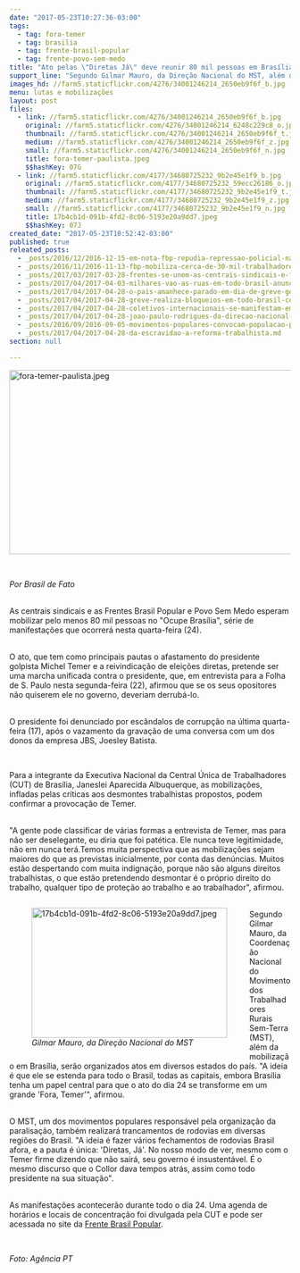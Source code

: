 ```yaml
---
date: "2017-05-23T10:27:36-03:00"
tags:
  - tag: fora-temer
  - tag: brasilia
  - tag: frente-brasil-popular
  - tag: frente-povo-sem-medo
title: "Ato pelas \"Diretas Já\" deve reunir 80 mil pessoas em Brasília nesta quarta (24)"
support_line: "Segundo Gilmar Mauro, da Direção Nacional do MST, além do ato na capital, o movimento fará trancamento de rodovias em diversas regiões do país para exigir a saída de Michel Temer do governo. "
images_hd: //farm5.staticflickr.com/4276/34001246214_2650eb9f6f_b.jpg
menu: lutas e mobilizações
layout: post
files:
  - link: //farm5.staticflickr.com/4276/34001246214_2650eb9f6f_b.jpg
    original: //farm5.staticflickr.com/4276/34001246214_6248c229c8_o.jpg
    thumbnail: //farm5.staticflickr.com/4276/34001246214_2650eb9f6f_t.jpg
    medium: //farm5.staticflickr.com/4276/34001246214_2650eb9f6f_z.jpg
    small: //farm5.staticflickr.com/4276/34001246214_2650eb9f6f_n.jpg
    title: fora-temer-paulista.jpeg
    $$hashKey: 07G
  - link: //farm5.staticflickr.com/4177/34680725232_9b2e45e1f9_b.jpg
    original: //farm5.staticflickr.com/4177/34680725232_59ecc26186_o.jpg
    thumbnail: //farm5.staticflickr.com/4177/34680725232_9b2e45e1f9_t.jpg
    medium: //farm5.staticflickr.com/4177/34680725232_9b2e45e1f9_z.jpg
    small: //farm5.staticflickr.com/4177/34680725232_9b2e45e1f9_n.jpg
    title: 17b4cb1d-091b-4fd2-8c06-5193e20a9dd7.jpeg
    $$hashKey: 07J
created_date: "2017-05-23T10:52:42-03:00"
published: true
releated_posts:
  - _posts/2016/12/2016-12-15-em-nota-fbp-repudia-repressao-policial-na-esplanada.md
  - _posts/2016/11/2016-11-13-fbp-mobiliza-cerca-de-30-mil-trabalhadores-do-campo-e-da-cidade-em-rn.md
  - _posts/2017/03/2017-03-28-frentes-se-unem-as-centrais-sindicais-e-fortalecem-a-greve-do-dia-28-de-abril.md
  - _posts/2017/04/2017-04-03-milhares-vao-as-ruas-em-todo-brasil-anunciando-a-greve-geral.md
  - _posts/2017/04/2017-04-28-o-pais-amanhece-parado-em-dia-de-greve-geral.md
  - _posts/2017/04/2017-04-28-greve-realiza-bloqueios-em-todo-brasil-contra-reformas-de-temer.md
  - _posts/2017/04/2017-04-28-coletivos-internacionais-se-manifestam-em-apoio-a-greve-geral-no-brasil.md
  - _posts/2017/04/2017-04-28-joao-paulo-rodrigues-da-direcao-nacional-do-mst-analisa-a-greve-geral-desta-sexta-feira-28.md
  - _posts/2016/09/2016-09-05-movimentos-populares-convocam-populacao-para-o-grito-em-brasilia.md
  - _posts/2017/04/2017-04-28-da-escravidao-a-reforma-trabalhista.md
section: null

---
```

<p><img alt="fora-temer-paulista.jpeg" height="330" src="//farm5.staticflickr.com/4276/34001246214_2650eb9f6f_b.jpg" width="700" /></p>

<p>&nbsp;</p>

<p><em>Por Brasil de Fato</em></p>

<p><br />
As centrais sindicais e as Frentes Brasil Popular e Povo Sem Medo esperam mobilizar pelo menos 80 mil pessoas no &quot;Ocupe Bras&iacute;lia&quot;, s&eacute;rie de manifesta&ccedil;&otilde;es que ocorrer&aacute; nesta quarta-feira (24).</p>

<p><br />
O ato, que tem como principais pautas o afastamento do presidente golpista Michel Temer e a reivindica&ccedil;&atilde;o de elei&ccedil;&otilde;es diretas, pretende ser uma marcha unificada contra o presidente, que, em entrevista para a Folha de S. Paulo nesta segunda-feira (22), afirmou que se os seus opositores n&atilde;o quiserem ele no governo, deveriam derrub&aacute;-lo.</p>

<p><br />
O presidente foi denunciado por esc&acirc;ndalos de corrup&ccedil;&atilde;o na &uacute;ltima quarta-feira (17), ap&oacute;s o vazamento da grava&ccedil;&atilde;o de uma conversa com um dos donos da empresa JBS, Joesley Batista.</p>

<p>&nbsp;</p>

<p>Para a integrante da Executiva Nacional da Central &Uacute;nica de Trabalhadores (CUT) de Bras&iacute;lia, Janeslei Aparecida Albuquerque, as mobiliza&ccedil;&otilde;es, infladas pelas cr&iacute;ticas aos desmontes trabalhistas propostos, podem confirmar a provoca&ccedil;&atilde;o de Temer.</p>

<p><br />
&quot;A gente pode classificar de v&aacute;rias formas a entrevista de Temer, mas para n&atilde;o ser deselegante, eu diria que foi pat&eacute;tica. Ele nunca teve legitimidade, n&atilde;o em nunca ter&aacute;.Temos muita perspectiva que as mobiliza&ccedil;&otilde;es sejam maiores do que as previstas inicialmente, por conta das den&uacute;ncias. Muitos est&atilde;o despertando com muita indigna&ccedil;&atilde;o, porque n&atilde;o s&atilde;o alguns direitos trabalhistas, o que est&atilde;o pretendendo desmontar &eacute; o pr&oacute;prio direito do trabalho, qualquer tipo de prote&ccedil;&atilde;o ao trabalho e ao trabalhador&quot;, afirmou.</p>

<figure class="image" style="float:left"><img alt="17b4cb1d-091b-4fd2-8c06-5193e20a9dd7.jpeg" height="233" src="//farm5.staticflickr.com/4177/34680725232_9b2e45e1f9_b.jpg" width="350" />
<figcaption><em>Gilmar Mauro, da Dire&ccedil;&atilde;o Nacional do MST</em></figcaption>
</figure>

<p><br />
Segundo Gilmar Mauro, da Coordena&ccedil;&atilde;o Nacional do Movimento dos Trabalhadores Rurais Sem-Terra (MST), al&eacute;m da mobiliza&ccedil;&atilde;o em Bras&iacute;lia, ser&atilde;o organizados atos em diversos estados do pa&iacute;s. &quot;A ideia &eacute; que ele se estenda para todo o Brasil, todas as capitais, embora Bras&iacute;lia tenha um papel central para que o ato do dia 24 se transforme em um grande &#39;Fora, Temer&#39;&quot;, afirmou.</p>

<p><br />
O MST, um dos movimentos populares respons&aacute;vel pela organiza&ccedil;&atilde;o da paralisa&ccedil;&atilde;o, tamb&eacute;m realizar&aacute; trancamentos de rodovias em diversas regi&otilde;es do Brasil. &quot;A ideia &eacute; fazer v&aacute;rios fechamentos de rodovias Brasil afora, e a pauta &eacute; &uacute;nica: &#39;Diretas, J&aacute;&#39;. No nosso modo de ver, mesmo com o Temer firme dizendo que n&atilde;o sair&aacute;, seu governo &eacute; insustent&aacute;vel. &Eacute; o mesmo discurso que o Collor dava tempos atr&aacute;s, assim como todo presidente na sua situa&ccedil;&atilde;o&quot;.</p>

<p><br />
As manifesta&ccedil;&otilde;es acontecer&atilde;o durante todo o dia 24. Uma agenda de hor&aacute;rios e locais de concentra&ccedil;&atilde;o foi divulgada pela CUT e pode ser acessada no site da <a href="http://www.frentebrasilpopular.org.br">Frente Brasil Popular</a>.</p>

<p>&nbsp;</p>

<p><em>Foto: Ag&ecirc;ncia PT</em></p>

<div class="webpki_lacunasoftware_com" id="webpki_lacunasoftware_com" style="display: none;">&nbsp;</div>

<div class="webpki_lacunasoftware_com" id="webpki_lacunasoftware_com" style="display: none;">&nbsp;</div>

<div class="webpki_lacunasoftware_com" id="webpki_lacunasoftware_com" style="display: none;">&nbsp;</div>
